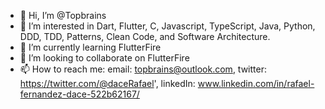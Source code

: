 - 👋 Hi, I’m @Topbrains
- 👀 I’m interested in Dart, Flutter, C, Javascript, TypeScript, Java, Python, DDD, TDD, Patterns, Clean Code, and Software Architecture.
- 🌱 I’m currently learning FlutterFire
- 💞️ I’m looking to collaborate on FlutterFire
- 📫 How to reach me: email: topbrains@outlook.com, twitter: https://twitter.com/@daceRafael', linkedIn: www.linkedin.com/in/rafael-fernandez-dace-522b62167/

<!---
Topbrains/Topbrains is a ✨ special ✨ repository because its `README.md` (this file) appears on your GitHub profile.
You can click the Preview link to take a look at your changes.
--->
